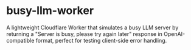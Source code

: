 # busy-llm-worker
A lightweight Cloudflare Worker that simulates a busy LLM server by returning a "Server is busy, please try again later" response in OpenAI-compatible format, perfect for testing client-side error handling.
